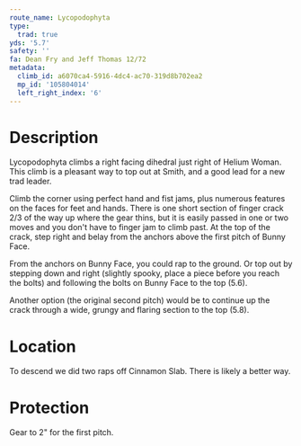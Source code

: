 ```yaml
---
route_name: Lycopodophyta
type:
  trad: true
yds: '5.7'
safety: ''
fa: Dean Fry and Jeff Thomas 12/72
metadata:
  climb_id: a6070ca4-5916-4dc4-ac70-319d8b702ea2
  mp_id: '105804014'
  left_right_index: '6'
---
```

# Description
Lycopodophyta climbs a right facing dihedral just right of Helium Woman.  This climb is a pleasant way to top out at Smith, and a good lead for a new trad leader.

Climb the corner using perfect hand and fist jams, plus numerous features on the faces for feet and hands.  There is one short section of finger crack 2/3 of the way up where the gear thins, but it is easily passed in one or two moves and you don't have to finger jam to climb past.  At the top of the crack, step right and belay from the anchors above the first pitch of Bunny Face.

From the anchors on Bunny Face, you could rap to the ground.  Or top out by stepping down and right (slightly spooky, place a piece before you reach the bolts) and following the bolts on Bunny Face to the top (5.6).

Another option (the original second pitch) would be to continue up the crack through a wide, grungy and flaring section to the top (5.8).

# Location
To descend we did two raps off Cinnamon Slab.  There is likely a better way.

# Protection
Gear to 2" for the first pitch.
